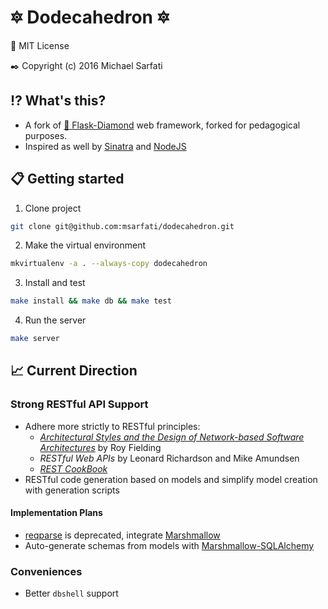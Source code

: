 # :six_pointed_star: Dodecahedron :six_pointed_star:
:page_with_curl: MIT License

:black_nib: Copyright (c) 2016 Michael Sarfati

## :interrobang: What's this?
- A fork of [:rocket: Flask-Diamond](https://flask-diamond.readthedocs.org/en/latest/) web framework, forked for pedagogical purposes.
- Inspired as well by [Sinatra](www.sinatrarb.com) and [NodeJS](https://nodejs.org/en/)

## :clipboard: Getting started
1. Clone project
```bash
git clone git@github.com:msarfati/dodecahedron.git
```

2. Make the virtual environment
```bash
mkvirtualenv -a . --always-copy dodecahedron
```

3. Install and test
```bash
make install && make db && make test
```

4. Run the server
```bash
make server
```

## :chart_with_upwards_trend: Current Direction
### Strong RESTful API Support
- Adhere more strictly to RESTful principles:
    - [*Architectural Styles and the Design of Network-based Software Architectures*](https://www.ics.uci.edu/~fielding/pubs/dissertation/top.htm) by Roy Fielding
    - *RESTful Web APIs* by Leonard Richardson and Mike Amundsen
    - [*REST CookBook*](http://restcookbook.com/)
- RESTful code generation based on models and simplify model creation with generation scripts

#### Implementation Plans
- [reqparse](https://flask-restful-cn.readthedocs.org/en/0.3.5/reqparse.html) is deprecated, integrate [Marshmallow](https://marshmallow.readthedocs.org/en/latest/)
- Auto-generate schemas from models with [Marshmallow-SQLAlchemy](https://marshmallow-sqlalchemy.readthedocs.org/en/latest/)

### Conveniences
- Better `dbshell` support
